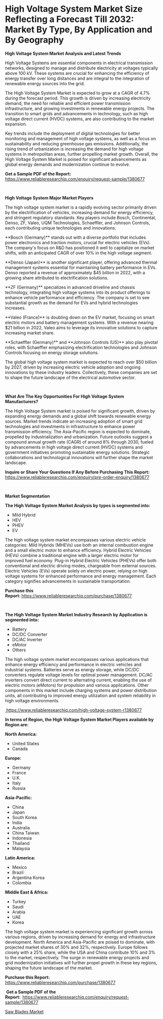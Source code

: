 <p><h1>High Voltage System Market Size Reflecting a Forecast Till 2032: Market By Type, By Application and By Geography</h1></p><p><strong>High Voltage System Market Analysis and Latest Trends</strong></p>
<p><p>High Voltage Systems are essential components in electrical transmission networks, designed to manage and distribute electricity at voltages typically above 100 kV. These systems are crucial for enhancing the efficiency of energy transfer over long distances and are integral to the integration of renewable energy sources into the grid.</p><p>The High Voltage System Market is expected to grow at a CAGR of 4.7% during the forecast period. This growth is driven by increasing electricity demand, the need for reliable and efficient power transmission infrastructure, and growing investments in renewable energy projects. The transition to smart grids and advancements in technology, such as high voltage direct current (HVDC) systems, are also contributing to the market expansion.</p><p>Key trends include the deployment of digital technologies for better monitoring and management of high voltage systems, as well as a focus on sustainability and reducing greenhouse gas emissions. Additionally, the rising trend of urbanization is increasing the demand for high voltage systems in metropolitan areas, further propelling market growth. Overall, the High Voltage System Market is poised for significant advancements as global energy demands and modernization continue to evolve.</p></p>
<p><strong>Get a Sample PDF of the Report:&nbsp;</strong> <a href="https://www.reliableresearchiq.com/enquiry/request-sample/1380677?utm_campaign=2251&utm_medium=2&utm_source=Github&utm_content=ia&utm_term=23022025&utm_id=high-voltage-system">https://www.reliableresearchiq.com/enquiry/request-sample/1380677</a></p>
<p>&nbsp;</p>
<p><strong>High Voltage System Major Market Players</strong></p>
<p><p>The high voltage system market is a rapidly evolving sector primarily driven by the electrification of vehicles, increasing demand for energy efficiency, and stringent regulatory standards. Key players include Bosch, Continental, Denso, ZF, Valeo, UQM Technologies, Schaeffler, and Johnson Controls, each contributing unique technologies and innovations.</p><p>**Bosch (Germany)** stands out with a diverse portfolio that includes power electronics and traction motors, crucial for electric vehicles (EVs). The company's focus on R&D has positioned it well to capitalize on market shifts, with an anticipated CAGR of over 10% in the high voltage segment.</p><p>**Denso (Japan)** is another significant player, offering advanced thermal management systems essential for maintaining battery performance in EVs. Denso reported a revenue of approximately $45 billion in 2022, with a growing share attributed to electrification solutions.</p><p>**ZF (Germany)** specializes in advanced driveline and chassis technology, integrating high voltage systems into its product offerings to enhance vehicle performance and efficiency. The company is set to see substantial growth as the demand for EVs and hybrid technologies increases.</p><p>**Valeo (France)** is doubling down on the EV market, focusing on smart electric motors and battery management systems. With a revenue nearing $21 billion in 2022, Valeo aims to leverage its innovative solutions to capture increasing market share.</p><p>**Schaeffler (Germany)** and **Johnson Controls (US)** also play pivotal roles, with Schaeffler emphasizing electrification technologies and Johnson Controls focusing on energy storage solutions. </p><p>The global high voltage system market is expected to reach over $50 billion by 2027, driven by increasing electric vehicle adoption and ongoing innovations by these industry leaders. Collectively, these companies are set to shape the future landscape of the electrical automotive sector.</p></p>
<p>&nbsp;</p>
<p><strong>What Are The Key Opportunities For High Voltage System Manufacturers?</strong></p>
<p><p>The High Voltage System market is poised for significant growth, driven by expanding energy demands and a global shift towards renewable energy sources. Market trends indicate an increasing adoption of smart grid technologies and investments in infrastructure to enhance power transmission efficiency. The Asia-Pacific region is expected to dominate, propelled by industrialization and urbanization. Future outlooks suggest a compound annual growth rate (CAGR) of around 8% through 2030, fueled by advancements in high voltage direct current (HVDC) systems and government initiatives promoting sustainable energy solutions. Strategic collaborations and technological innovations will further shape the market landscape.</p></p>
<p><strong>Inquire or Share Your Questions If Any Before Purchasing This Report:</strong> <a href="https://www.reliableresearchiq.com/enquiry/pre-order-enquiry/1380677?utm_campaign=2251&utm_medium=2&utm_source=Github&utm_content=ia&utm_term=23022025&utm_id=high-voltage-system">https://www.reliableresearchiq.com/enquiry/pre-order-enquiry/1380677</a></p>
<p>&nbsp;</p>
<p><strong>Market Segmentation</strong></p>
<p><strong>The High Voltage System Market Analysis by types is segmented into:</strong></p>
<p><ul><li>Mild Hybrid</li><li>HEV</li><li>PHEV</li><li>EV</li></ul></p>
<p><p>The high voltage system market encompasses various electric vehicle categories: Mild Hybrids (MHEVs) use both an internal combustion engine and a small electric motor to enhance efficiency. Hybrid Electric Vehicles (HEVs) combine a traditional engine with a larger electric motor for improved fuel economy. Plug-in Hybrid Electric Vehicles (PHEVs) offer both conventional and electric driving modes, chargeable from external sources. Electric Vehicles (EVs) operate solely on electric power, relying on high voltage systems for enhanced performance and energy management. Each category signifies advancements in sustainable transportation.</p></p>
<p><strong>Purchase this Report:&nbsp;</strong><a href="https://www.reliableresearchiq.com/purchase/1380677?utm_campaign=2251&utm_medium=2&utm_source=Github&utm_content=ia&utm_term=23022025&utm_id=high-voltage-system">https://www.reliableresearchiq.com/purchase/1380677</a></p>
<p>&nbsp;</p>
<p><strong>The High Voltage System Market Industry Research by Application is segmented into:</strong></p>
<p><ul><li>Battery</li><li>DC/DC Converter</li><li>DC/AC Inverter</li><li>eMotor</li><li>Others</li></ul></p>
<p><p>The high voltage system market encompasses various applications that enhance energy efficiency and performance in electric vehicles and industrial systems. Batteries serve as energy storage, while DC/DC converters regulate voltage levels for optimal power management. DC/AC inverters convert direct current to alternating current, enabling the use of electric motors (eMotors) for propulsion and various applications. Other components in this market include charging systems and power distribution units, all contributing to improved energy utilization and system reliability in high voltage environments.</p></p>
<p><a href="https://www.reliableresearchiq.com/high-voltage-system-r1380677?utm_campaign=2251&utm_medium=2&utm_source=Github&utm_content=ia&utm_term=23022025&utm_id=high-voltage-system">&nbsp;https://www.reliableresearchiq.com/high-voltage-system-r1380677</a></p>
<p><strong>In terms of Region, the High Voltage System Market Players available by Region are:</strong></p>
<p>
    <p> <strong> North America: </strong>
        <ul>
            <li>United States</li>
            <li>Canada</li>
        </ul>
        </p> 
    <p> <strong> Europe: </strong>
        <ul>
            <li>Germany</li>
            <li>France</li>
            <li>U.K.</li>
            <li>Italy</li>
            <li>Russia</li>
        </ul>
        </p> 
    <p> <strong> Asia-Pacific: </strong>
        <ul>
            <li>China</li>
            <li>Japan</li>
            <li>South Korea</li>
            <li>India</li>
            <li>Australia</li>
            <li>China Taiwan</li>
            <li>Indonesia</li>
            <li>Thailand</li>
            <li>Malaysia</li>
        </ul>
        </p> 
    <p> <strong> Latin America: </strong>
        <ul>
            <li>Mexico</li>
            <li>Brazil</li>
            <li>Argentina Korea</li>
            <li>Colombia</li>
        </ul>
        </p> 
    <p> <strong> Middle East & Africa: </strong>
        <ul>
            <li>Turkey</li>
            <li>Saudi</li>
            <li>Arabia</li>
            <li>UAE</li>
            <li>Korea</li>
        </ul>
    </p>
    </p>
<p><p>The high voltage system market is experiencing significant growth across various regions, driven by increasing demand for energy and infrastructure development. North America and Asia-Pacific are poised to dominate, with projected market shares of 30% and 32%, respectively. Europe follows closely with a 25% share, while the USA and China contribute 10% and 3% to the market, respectively. The surge in renewable energy projects and grid modernization initiatives will further propel growth in these key regions, shaping the future landscape of the market.</p></p>
<p><strong>Purchase this Report: </strong><a href="https://www.reliableresearchiq.com/purchase/1380677?utm_campaign=2251&utm_medium=2&utm_source=Github&utm_content=ia&utm_term=23022025&utm_id=high-voltage-system">https://www.reliableresearchiq.com/purchase/1380677</a></p>
<p>&nbsp;<strong>Get a Sample PDF of the Report:&nbsp;&nbsp;</strong><a href="https://www.reliableresearchiq.com/enquiry/request-sample/1380677?utm_campaign=2251&utm_medium=2&utm_source=Github&utm_content=ia&utm_term=23022025&utm_id=high-voltage-system">https://www.reliableresearchiq.com/enquiry/request-sample/1380677</a></p>
<p><strong></strong></p>
<p><p><a href="https://github.com/AngelaWalsh696/Market-Research-Report-List-1/blob/main/saw-blades-market.md?utm_campaign=2251&utm_medium=2&utm_source=Github&utm_content=ia&utm_term=23022025&utm_id=high-voltage-system">Saw Blades Market</a></p></p>